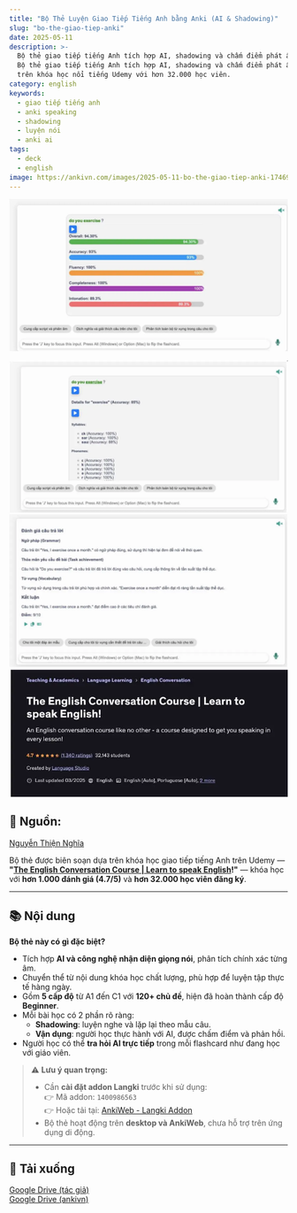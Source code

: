 ```yaml
---
title: "Bộ Thẻ Luyện Giao Tiếp Tiếng Anh bằng Anki (AI & Shadowing)"
slug: "bo-the-giao-tiep-anki"
date: 2025-05-11
description: >-
  Bộ thẻ giao tiếp tiếng Anh tích hợp AI, shadowing và chấm điểm phát âm,
  Bộ thẻ giao tiếp tiếng Anh tích hợp AI, shadowing và chấm điểm phát âm, dựa
  trên khóa học nổi tiếng Udemy với hơn 32.000 học viên.
category: english
keywords:
  - giao tiếp tiếng anh
  - anki speaking
  - shadowing
  - luyện nói
  - anki ai
tags:
  - deck
  - english
image: https://ankivn.com/images/2025-05-11-bo-the-giao-tiep-anki-1746969737995.webp
---
```


![](../../static/images/2025-05-11-bo-the-giao-tiep-anki-1746969737995.webp)

<!--truncate-->

![](../../static/images/2025-05-11-bo-the-giao-tiep-anki-1746969744226.webp)
![](../../static/images/2025-05-11-bo-the-giao-tiep-anki-1746969749425.webp)
![](../../static/images/2025-05-11-bo-the-giao-tiep-anki-1746969753215.webp)

## 📝 Nguồn: 

[Nguyễn Thiện Nghĩa](https://www.facebook.com/groups/ankivocabulary/posts/1876426923116956/)

Bộ thẻ được biên soạn dựa trên khóa học giao tiếp tiếng Anh trên Udemy — **"[The English Conversation Course | Learn to speak English](https://www.udemy.com/course/the-english-conversation-course/)!"** — khóa học với **hơn 1.000 đánh giá (4.7/5)** và **hơn 32.000 học viên đăng ký**.

---

## 📚 Nội dung

**Bộ thẻ này có gì đặc biệt?**

- Tích hợp **AI và công nghệ nhận diện giọng nói**, phân tích chính xác từng âm.
- Chuyển thể từ nội dung khóa học chất lượng, phù hợp để luyện tập thực tế hàng ngày.
- Gồm **5 cấp độ** từ A1 đến C1 với **120+ chủ đề**, hiện đã hoàn thành cấp độ **Beginner**.
- Mỗi bài học có 2 phần rõ ràng:
  - **Shadowing**: luyện nghe và lặp lại theo mẫu câu.
  - **Vận dụng**: người học thực hành với AI, được chấm điểm và phản hồi.
- Người học có thể **tra hỏi AI trực tiếp** trong mỗi flashcard như đang học với giáo viên.

> ⚠️ **Lưu ý quan trọng:**
> - Cần **cài đặt addon Langki** trước khi sử dụng:  
> 👉 Mã addon: `1400986563`  
> 👉 Hoặc tải tại: [AnkiWeb - Langki Addon](https://ankiweb.net/shared/info/1400986563)
> - Bộ thẻ hoạt động trên **desktop và AnkiWeb**, chưa hỗ trợ trên ứng dụng di động.

---

## 🔗 Tải xuống

<div style={{marginBottom: "1rem"}}>
  <a class="button button--secondary" href="https://drive.google.com/file/d/1hpSeQyuaZEk3FeAcMs92kuK7dT3s1Rgu/view" target="_blank">
    Google Drive (tác giả)
  </a>
</div>

<div style={{marginBottom: "1rem"}}>
  <a class="button button--primary" href="https://drive.google.com/open?id=1kJEN2c6XOJ9Xme8CAsiWh_jZALvuKC71&usp=drive_fs" target="_blank">
    Google Drive (ankivn)
  </a>
</div>
